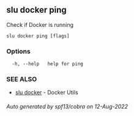## slu docker ping

Check if Docker is running

```
slu docker ping [flags]
```

### Options

```
  -h, --help   help for ping
```

### SEE ALSO

* [slu docker](slu_docker.md)	 - Docker Utils

###### Auto generated by spf13/cobra on 12-Aug-2022
